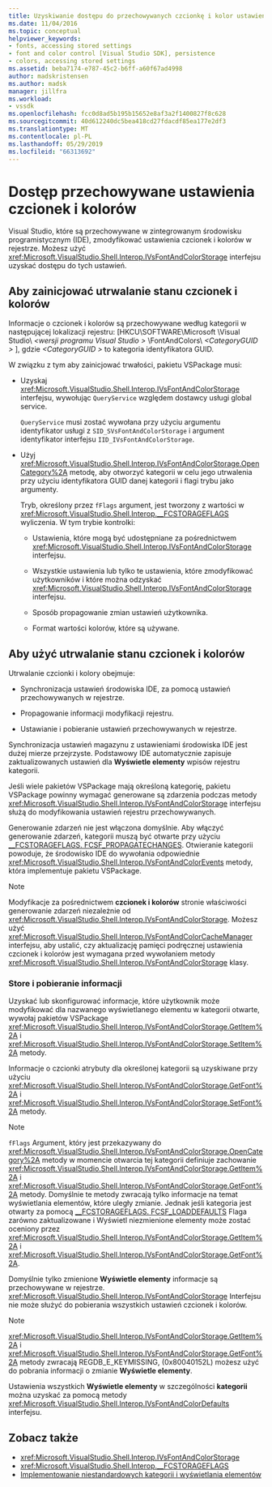 ```yaml
---
title: Uzyskiwanie dostępu do przechowywanych czcionkę i kolor ustawienia | Dokumentacja firmy Microsoft
ms.date: 11/04/2016
ms.topic: conceptual
helpviewer_keywords:
- fonts, accessing stored settings
- font and color control [Visual Studio SDK], persistence
- colors, accessing stored settings
ms.assetid: beba7174-e787-45c2-b6ff-a60f67ad4998
author: madskristensen
ms.author: madsk
manager: jillfra
ms.workload:
- vssdk
ms.openlocfilehash: fcc0d8ad5b195b15652e8af3a2f1400827f8c628
ms.sourcegitcommit: 40d612240dc5bea418cd27fdacdf85ea177e2df3
ms.translationtype: MT
ms.contentlocale: pl-PL
ms.lasthandoff: 05/29/2019
ms.locfileid: "66313692"
---
```

# <a name="access-stored-font-and-color-settings"></a>Dostęp przechowywane ustawienia czcionek i kolorów

Visual Studio, które są przechowywane w zintegrowanym środowisku programistycznym (IDE), zmodyfikować ustawienia czcionek i kolorów w rejestrze. Możesz użyć <xref:Microsoft.VisualStudio.Shell.Interop.IVsFontAndColorStorage> interfejsu uzyskać dostępu do tych ustawień.

## <a name="to-initiate-state-persistence-of-fonts-and-colors"></a>Aby zainicjować utrwalanie stanu czcionek i kolorów

Informacje o czcionek i kolorów są przechowywane według kategorii w następującej lokalizacji rejestru: [HKCU\SOFTWARE\Microsoft \Visual Studio\\ *\<wersji programu Visual Studio >* \FontAndColors\\  *\<CategoryGUID >* ], gdzie  *\<CategoryGUID >* to kategoria identyfikatora GUID.

W związku z tym aby zainicjować trwałości, pakietu VSPackage musi:

- Uzyskaj <xref:Microsoft.VisualStudio.Shell.Interop.IVsFontAndColorStorage> interfejsu, wywołując `QueryService` względem dostawcy usługi global service.

     `QueryService` musi zostać wywołana przy użyciu argumentu identyfikator usługi z `SID_SVsFontAndColorStorage` i argument identyfikator interfejsu `IID_IVsFontAndColorStorage`.

- Użyj <xref:Microsoft.VisualStudio.Shell.Interop.IVsFontAndColorStorage.OpenCategory%2A> metodę, aby otworzyć kategorii w celu jego utrwalenia przy użyciu identyfikatora GUID danej kategorii i flagi trybu jako argumenty.

     Tryb, określony przez `fFlags` argument, jest tworzony z wartości w <xref:Microsoft.VisualStudio.Shell.Interop.__FCSTORAGEFLAGS> wyliczenia. W tym trybie kontrolki:

    - Ustawienia, które mogą być udostępniane za pośrednictwem <xref:Microsoft.VisualStudio.Shell.Interop.IVsFontAndColorStorage> interfejsu.

    - Wszystkie ustawienia lub tylko te ustawienia, które zmodyfikować użytkowników i które można odzyskać <xref:Microsoft.VisualStudio.Shell.Interop.IVsFontAndColorStorage> interfejsu.

    - Sposób propagowanie zmian ustawień użytkownika.

    - Format wartości kolorów, które są używane.

## <a name="to-use-state-persistence-of-fonts-and-colors"></a>Aby użyć utrwalanie stanu czcionek i kolorów

Utrwalanie czcionki i kolory obejmuje:

- Synchronizacja ustawień środowiska IDE, za pomocą ustawień przechowywanych w rejestrze.

- Propagowanie informacji modyfikacji rejestru.

- Ustawianie i pobieranie ustawień przechowywanych w rejestrze.

Synchronizacja ustawień magazynu z ustawieniami środowiska IDE jest dużej mierze przejrzyste. Podstawowy IDE automatycznie zapisuje zaktualizowanych ustawień dla **Wyświetle elementy** wpisów rejestru kategorii.

Jeśli wiele pakietów VSPackage mają określoną kategorię, pakietu VSPackage powinny wymagać generowane są zdarzenia podczas metody <xref:Microsoft.VisualStudio.Shell.Interop.IVsFontAndColorStorage> interfejsu służą do modyfikowania ustawień rejestru przechowywanych.

Generowanie zdarzeń nie jest włączona domyślnie. Aby włączyć generowanie zdarzeń, kategorii muszą być otwarte przy użyciu [__FCSTORAGEFLAGS. FCSF_PROPAGATECHANGES](<xref:Microsoft.VisualStudio.Shell.Interop.__FCSTORAGEFLAGS.FCSF_PROPAGATECHANGES>). Otwieranie kategorii powoduje, że środowisko IDE do wywołania odpowiednie <xref:Microsoft.VisualStudio.Shell.Interop.IVsFontAndColorEvents> metody, która implementuje pakietu VSPackage.

> [!NOTE]
> Modyfikacje za pośrednictwem **czcionek i kolorów** stronie właściwości generowanie zdarzeń niezależnie od <xref:Microsoft.VisualStudio.Shell.Interop.IVsFontAndColorStorage>. Możesz użyć <xref:Microsoft.VisualStudio.Shell.Interop.IVsFontAndColorCacheManager> interfejsu, aby ustalić, czy aktualizację pamięci podręcznej ustawienia czcionek i kolorów jest wymagana przed wywołaniem metody <xref:Microsoft.VisualStudio.Shell.Interop.IVsFontAndColorStorage> klasy.

### <a name="store-and-retrieve-information"></a>Store i pobieranie informacji

Uzyskać lub skonfigurować informacje, które użytkownik może modyfikować dla nazwanego wyświetlanego elementu w kategorii otwarte, wywołaj pakietów VSPackage <xref:Microsoft.VisualStudio.Shell.Interop.IVsFontAndColorStorage.GetItem%2A> i <xref:Microsoft.VisualStudio.Shell.Interop.IVsFontAndColorStorage.SetItem%2A> metody.

Informacje o czcionki atrybuty dla określonej kategorii są uzyskiwane przy użyciu <xref:Microsoft.VisualStudio.Shell.Interop.IVsFontAndColorStorage.GetFont%2A> i <xref:Microsoft.VisualStudio.Shell.Interop.IVsFontAndColorStorage.SetFont%2A> metody.

> [!NOTE]
> `fFlags` Argument, który jest przekazywany do <xref:Microsoft.VisualStudio.Shell.Interop.IVsFontAndColorStorage.OpenCategory%2A> metody w momencie otwarcia tej kategorii definiuje zachowanie <xref:Microsoft.VisualStudio.Shell.Interop.IVsFontAndColorStorage.GetItem%2A> i <xref:Microsoft.VisualStudio.Shell.Interop.IVsFontAndColorStorage.GetFont%2A> metody. Domyślnie te metody zwracają tylko informacje na temat wyświetlania elementów, które uległy zmianie. Jednak jeśli kategoria jest otwarty za pomocą [__FCSTORAGEFLAGS. FCSF_LOADDEFAULTS](<xref:Microsoft.VisualStudio.Shell.Interop.__FCSTORAGEFLAGS.FCSF_LOADDEFAULTS>) Flaga zarówno zaktualizowane i Wyświetl niezmienione elementy może zostać oceniony przez <xref:Microsoft.VisualStudio.Shell.Interop.IVsFontAndColorStorage.GetItem%2A> i <xref:Microsoft.VisualStudio.Shell.Interop.IVsFontAndColorStorage.GetFont%2A>.

Domyślnie tylko zmienione **Wyświetle elementy** informacje są przechowywane w rejestrze. <xref:Microsoft.VisualStudio.Shell.Interop.IVsFontAndColorStorage> Interfejsu nie może służyć do pobierania wszystkich ustawień czcionek i kolorów.

> [!NOTE]
> <xref:Microsoft.VisualStudio.Shell.Interop.IVsFontAndColorStorage.GetItem%2A> i <xref:Microsoft.VisualStudio.Shell.Interop.IVsFontAndColorStorage.GetFont%2A> metody zwracają REGDB_E_KEYMISSING, (0x80040152L) możesz użyć do pobrania informacji o zmianie **Wyświetle elementy**.

Ustawienia wszystkich **Wyświetle elementy** w szczególności **kategorii** można uzyskać za pomocą metody <xref:Microsoft.VisualStudio.Shell.Interop.IVsFontAndColorDefaults> interfejsu.

## <a name="see-also"></a>Zobacz także

- <xref:Microsoft.VisualStudio.Shell.Interop.IVsFontAndColorStorage>
- <xref:Microsoft.VisualStudio.Shell.Interop.__FCSTORAGEFLAGS>
- [Implementowanie niestandardowych kategorii i wyświetlania elementów](../extensibility/implementing-custom-categories-and-display-items.md)